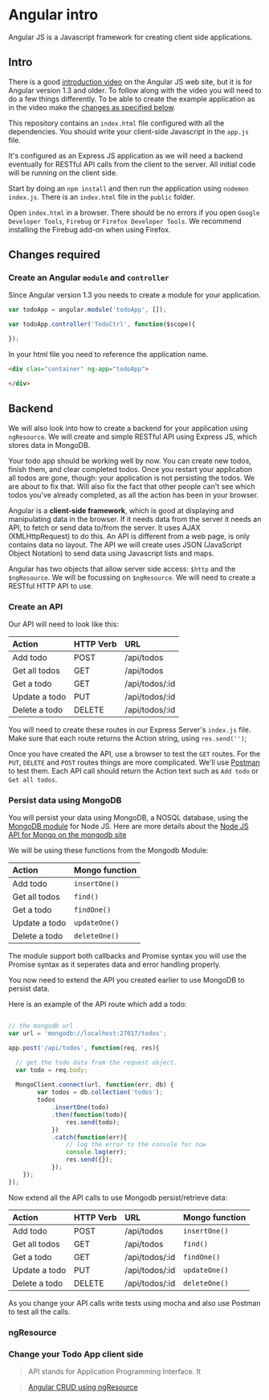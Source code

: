 # Angular intro

Angular JS is a Javascript framework for creating client side applications.

## Intro

There is a good [introduction video](https://www.youtube.com/watch?v=uFTFsKmkQnQ) on the Angular JS web site, but it is for Angular version 1.3 and older. To follow along with the video you will need to do a few things differently. To be able to create the example application as in the video make the [changes as specified below](#changes-required).

This repository contains an `index.html` file configured with all the dependencies. You should write your client-side Javascript in the `app.js` file.

It's configured as an Express JS application as we will need a backend eventually for RESTful API calls from the client to the server. All initial code will be running on the client side.

Start by doing an `npm install` and then run the application using `nodemon index.js`. There is an `index.html` file in the `public` folder.

Open `index.html` in a browser. There should be no errors if you open `Google Developer Tools`, `Firebug` or `Firefox Developer Tools`. We recommend installing the Firebug add-on when using Firefox.

## Changes required

### Create an Angular `module` and `controller`

Since Angular version 1.3 you needs to create a module for your application.

```javascript
var todoApp = angular.module('todoApp', []);

var todoApp.controller('TodoCtrl', function($scope){

});
```

In your html file you need to reference the application name.

```html
<div clas="container" ng-app="todoApp">

</div>
```

## Backend

We will also look into how to create a backend for your application using `ngResource`. We will create  and simple RESTful API using Express JS, which stores data in MongoDB.

Your todo app should be working well by now. You can create new todos, finish them, and clear completed todos. Once you restart your application all todos are gone, though: your application is not persisting the todos. We are about to fix that. Will also fix the fact that other people can't see which todos you've already completed, as all the action has been in your browser.

Angular is a **client-side framework**, which is good at displaying and manipulating data in the browser. If it needs data from the server it needs an API, to fetch or send data to/from the server. It uses AJAX (XMLHttpRequest) to do this. An API is different from a web page, is only contains data no layout. The API we will create uses JSON (JavaScript Object Notation) to send data using Javascript lists and maps.

Angular has two objects that allow server side access: `$http` and the `$ngResource`. We will be focussing on `$ngResource`. We will need to create a RESTful HTTP API to use.

### Create an API

Our API will need to look like this:

| Action         |HTTP Verb | URL            |
| :------------- |:---------| :------------- |
| Add todo       | POST     | /api/todos     |
| Get all todos  | GET      | /api/todos     |
| Get a todo     | GET      | /api/todos/:id |
| Update a todo  | PUT      | /api/todos/:id |
| Delete a todo  | DELETE   | /api/todos/:id |

You will need to create these routes in our Express Server's `index.js` file. Make sure that each route returns the Action string, using `res.send('')`;

Once you have created the API, use a browser to test the `GET` routes. For the `PUT`, `DELETE` and `POST` routes things are more complicated. We'll use [Postman](https://www.getpostman.com/) to test them. Each API call should return the Action text such as `Add todo` or `Get all todos`.

### Persist data using MongoDB

You will persist your data using MongoDB, a NOSQL database, using the [MongoDB module](https://www.npmjs.com/package/mongodb) for Node JS. Here are more details about the [Node JS API for Mongo on the mongodb site](https://docs.mongodb.org/getting-started/node/)

We will be using these functions from the Mongodb Module:

| Action         |Mongo function   |
| :------------- |:----------------|
| Add todo       |  `insertOne()`  |
| Get all todos  |  `find()`       | 
| Get a todo     |  `findOne()`    |
| Update a todo  |  `updateOne()`  |
| Delete a todo  |  `deleteOne()`  |

The module support both callbacks and Promise syntax you will use the Promise syntax as it seperates data and error handling properly.

You now need to extend the API you created earlier to use MongoDB to persist data.

Here is an example of the API route which add a todo:

```javascript

// the mongodb url
var url = 'mongodb://localhost:27017/todos';

app.post('/api/todos', function(req, res){

  // get the todo data from the request object.
  var todo = req.body;
    
  MongoClient.connect(url, function(err, db) {
        var todos = db.collection('todos');
        todos
            .insertOne(todo)
            .then(function(todo){
                res.send(todo);
            })
            .catch(function(err){
                // log the error to the console for now
                console.log(err);
                res.send({});
            });
    });
});

```

Now extend all the API calls to use Mongodb persist/retrieve data:

| Action         |HTTP Verb | URL            | Mongo function |
| :------------- |:---------| :------------- |----------------|
| Add todo       | POST     | /api/todos     | `insertOne()`  |
| Get all todos  | GET      | /api/todos     | `find()`       |
| Get a todo     | GET      | /api/todos/:id | `findOne()`    |
| Update a todo  | PUT      | /api/todos/:id | `updateOne()`  |
| Delete a todo  | DELETE   | /api/todos/:id | `deleteOne()`  |

As you change your API calls write tests using mocha and also use Postman to test all the calls.

### ngResource


### Change your Todo App client side


> API stands for Application Programming Interface. It

> [Angular CRUD using ngResource](http://www.sitepoint.com/creating-crud-app-minutes-angulars-resource/)
